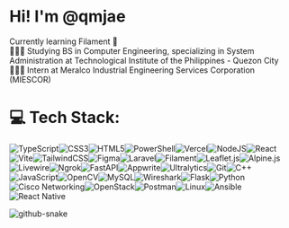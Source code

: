 # Hi! I'm @qmjae
Currently learning Filament 🌱 <br> 👨🏼‍🎓 Studying BS in Computer Engineering, specializing in System Administration at Technological Institute of the Philippines - Quezon City<br>👨🏼‍💻 Intern at Meralco Industrial Engineering Services Corporation (MIESCOR) <br>


# 💻 Tech Stack:
![TypeScript](https://img.shields.io/badge/typescript-%23007ACC.svg?style=for-the-badge&logo=typescript&logoColor=white)![CSS3](https://img.shields.io/badge/css3-%231572B6.svg?style=for-the-badge&logo=css3&logoColor=white)![HTML5](https://img.shields.io/badge/html5-%23E34F26.svg?style=for-the-badge&logo=html5&logoColor=white)![PowerShell](https://img.shields.io/badge/PowerShell-%235391FE.svg?style=for-the-badge&logo=powershell&logoColor=white)![Vercel](https://img.shields.io/badge/vercel-%23000000.svg?style=for-the-badge&logo=vercel&logoColor=white)![NodeJS](https://img.shields.io/badge/node.js-6DA55F?style=for-the-badge&logo=node.js&logoColor=white)![React](https://img.shields.io/badge/react-%2320232a.svg?style=for-the-badge&logo=react&logoColor=%2361DAFB)![Vite](https://img.shields.io/badge/vite-%23646CFF.svg?style=for-the-badge&logo=vite&logoColor=white)![TailwindCSS](https://img.shields.io/badge/tailwindcss-%2338B2AC.svg?style=for-the-badge&logo=tailwind-css&logoColor=white)![Figma](https://img.shields.io/badge/figma-%23F24E1E.svg?style=for-the-badge&logo=figma&logoColor=white)![Laravel](https://img.shields.io/badge/laravel-%23FF2D20.svg?style=for-the-badge&logo=laravel&logoColor=white)![Filament](https://img.shields.io/badge/filamentphp-%23652D86.svg?style=for-the-badge&logo=laravel&logoColor=white)![Leaflet.js](https://img.shields.io/badge/leaflet-%2382C91E.svg?style=for-the-badge&logo=leaflet&logoColor=white)![Alpine.js](https://img.shields.io/badge/alpine.js-%2335495E.svg?style=for-the-badge&logo=alpine.js&logoColor=white)![Livewire](https://img.shields.io/badge/livewire-%23EF3B2D.svg?style=for-the-badge&logo=laravel&logoColor=white)![Ngrok](https://img.shields.io/badge/ngrok-%2300A3E0.svg?style=for-the-badge&logo=ngrok&logoColor=white)![FastAPI](https://img.shields.io/badge/fastapi-%23009688.svg?style=for-the-badge&logo=fastapi&logoColor=white)![Appwrite](https://img.shields.io/badge/appwrite-%23F02E65.svg?style=for-the-badge&logo=appwrite&logoColor=white)![Ultralytics](https://img.shields.io/badge/Ultralytics-%23000000.svg?style=for-the-badge&logo=ultralytics&logoColor=white)![Git](https://img.shields.io/badge/git-%23F05032.svg?style=for-the-badge&logo=git&logoColor=white)![C++](https://img.shields.io/badge/c++-%2300599C.svg?style=for-the-badge&logo=c%2B%2B&logoColor=white)![JavaScript](https://img.shields.io/badge/javascript-%23F7DF1E.svg?style=for-the-badge&logo=javascript&logoColor=black)![OpenCV](https://img.shields.io/badge/opencv-%235C3EE8.svg?style=for-the-badge&logo=opencv&logoColor=white)![MySQL](https://img.shields.io/badge/mysql-%234479A1.svg?style=for-the-badge&logo=mysql&logoColor=white)![Wireshark](https://img.shields.io/badge/wireshark-%231672A8.svg?style=for-the-badge&logo=wireshark&logoColor=white)![Flask](https://img.shields.io/badge/flask-%23000000.svg?style=for-the-badge&logo=flask&logoColor=white)![Python](https://img.shields.io/badge/python-%233776AB.svg?style=for-the-badge&logo=python&logoColor=white)![Cisco Networking](https://img.shields.io/badge/cisco-%23049FD9.svg?style=for-the-badge&logo=cisco&logoColor=white)![OpenStack](https://img.shields.io/badge/openstack-%23DC382D.svg?style=for-the-badge&logo=openstack&logoColor=white)![Postman](https://img.shields.io/badge/postman-%23FF6C37.svg?style=for-the-badge&logo=postman&logoColor=white)![Linux](https://img.shields.io/badge/linux-%23FCC624.svg?style=for-the-badge&logo=linux&logoColor=black)![Ansible](https://img.shields.io/badge/ansible-%23EE0000.svg?style=for-the-badge&logo=ansible&logoColor=white)![React Native](https://img.shields.io/badge/react%20native-%2361DAFB.svg?style=for-the-badge&logo=react&logoColor=black)


<picture>
  <source media="(prefers-color-scheme: dark)" srcset="https://raw.githubusercontent.com/tobiasmeyhoefer/tobiasmeyhoefer/output/github-snake-dark.svg" />
  <source media="(prefers-color-scheme: light)" srcset="https://raw.githubusercontent.com/tobiasmeyhoefer/tobiasmeyhoefer/output/github-snake.svg" />
  <img alt="github-snake" src="https://raw.githubusercontent.com/tobiasmeyhoefer/tobiasmeyhoefer/output/github-snake.svg" />
</picture>
